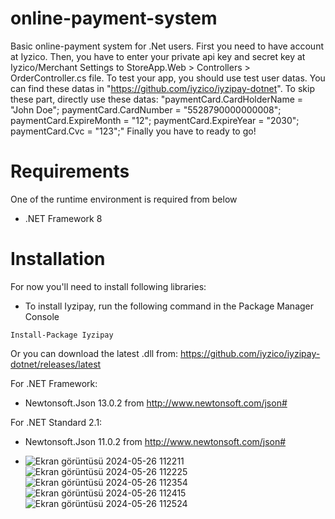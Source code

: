 # online-payment-system
Basic online-payment system for .Net users.
First you need to have account at Iyzico.
Then, you have to enter your private api key and secret key at Iyzico/Merchant Settings to StoreApp.Web > Controllers > OrderController.cs file.
To test your app, you should use test user datas. You can find these datas in "https://github.com/iyzico/iyzipay-dotnet".
To skip these part, directly use these datas: 
"paymentCard.CardHolderName = "John Doe";
paymentCard.CardNumber = "5528790000000008";
paymentCard.ExpireMonth = "12";
paymentCard.ExpireYear = "2030";
paymentCard.Cvc = "123";"
Finally you have to ready to go!

# Requirements
One of the runtime environment is required from below
* .NET Framework 8

# Installation

For now you'll need to install following libraries:

* To install Iyzipay, run the following command in the Package Manager Console
```
Install-Package Iyzipay
```
 Or you can download the latest .dll from:  https://github.com/iyzico/iyzipay-dotnet/releases/latest
 
For .NET Framework:
* Newtonsoft.Json 13.0.2 from http://www.newtonsoft.com/json#

For .NET Standard 2.1:
* Newtonsoft.Json 11.0.2 from http://www.newtonsoft.com/json#

* ![Ekran görüntüsü 2024-05-26 112211](https://github.com/yigitalpkaynak/online-payment-system/assets/71692297/6dcf302e-54cc-4cda-8483-bb06c5084805)
![Ekran görüntüsü 2024-05-26 112225](https://github.com/yigitalpkaynak/online-payment-system/assets/71692297/b10d5246-801b-465a-b8ab-c74a9090088a)
![Ekran görüntüsü 2024-05-26 112354](https://github.com/yigitalpkaynak/online-payment-system/assets/71692297/81baa9f8-6f47-4c6b-bcdf-e3b8f390520e)
![Ekran görüntüsü 2024-05-26 112415](https://github.com/yigitalpkaynak/online-payment-system/assets/71692297/311415b1-78dc-440e-924e-8efb3030171d)
![Ekran görüntüsü 2024-05-26 112524](https://github.com/yigitalpkaynak/online-payment-system/assets/71692297/1560247e-b982-4d0d-8aef-b8447fb685ae)


